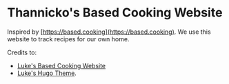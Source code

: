 # Thannicko's Based Cooking Website

Inspired by [https://based.cooking](https://based.cooking). We use this website to track recipes for our own home.

Credits to:
* [Luke's Based Cooking Website](github.com/LukeSmithxyz/based.cooking)
* [Luke's Hugo Theme](https://github.com/lukesmithxyz/lugo).

